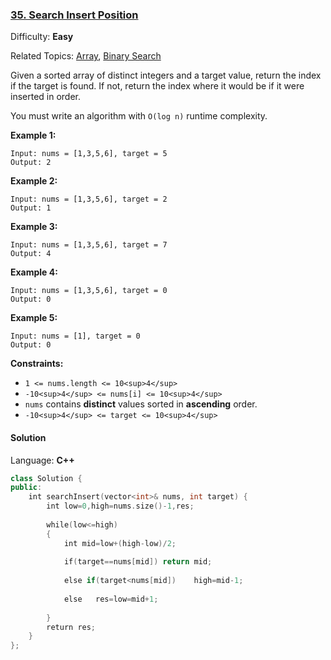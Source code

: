 ### [35\. Search Insert Position](https://leetcode.com/problems/search-insert-position/)

Difficulty: **Easy**  

Related Topics: [Array](https://leetcode.com/tag/array/), [Binary Search](https://leetcode.com/tag/binary-search/)


Given a sorted array of distinct integers and a target value, return the index if the target is found. If not, return the index where it would be if it were inserted in order.

You must write an algorithm with `O(log n)` runtime complexity.

**Example 1:**

```
Input: nums = [1,3,5,6], target = 5
Output: 2
```

**Example 2:**

```
Input: nums = [1,3,5,6], target = 2
Output: 1
```

**Example 3:**

```
Input: nums = [1,3,5,6], target = 7
Output: 4
```

**Example 4:**

```
Input: nums = [1,3,5,6], target = 0
Output: 0
```

**Example 5:**

```
Input: nums = [1], target = 0
Output: 0
```

**Constraints:**

*   `1 <= nums.length <= 10<sup>4</sup>`
*   `-10<sup>4</sup> <= nums[i] <= 10<sup>4</sup>`
*   `nums` contains **distinct** values sorted in **ascending** order.
*   `-10<sup>4</sup> <= target <= 10<sup>4</sup>`


#### Solution

Language: **C++**

```c++
class Solution {
public:
    int searchInsert(vector<int>& nums, int target) {
        int low=0,high=nums.size()-1,res;
        
        while(low<=high)
        {
            int mid=low+(high-low)/2;
            
            if(target==nums[mid]) return mid;
            
            else if(target<nums[mid])    high=mid-1;
            
            else   res=low=mid+1;
​
        }
        return res;
    }
};
```
